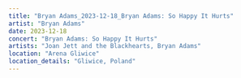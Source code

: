 ```yaml
---
title: "Bryan Adams_2023-12-18_Bryan Adams: So Happy It Hurts"
artist: "Bryan Adams"
date: 2023-12-18
concert: "Bryan Adams: So Happy It Hurts"
artists: "Joan Jett and the Blackhearts, Bryan Adams"
location: "Arena Gliwice"
location_details: "Gliwice, Poland"
---
```

